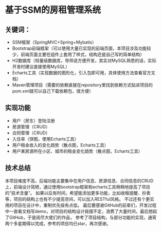 # 基于SSM的房租管理系统
## 关键词：
- SSM框架（SpringMVC+Spring+Mybatis）
- Bootstrap前端框架（可以使用大量已实现的前端页面，本项目涉及功能较少，前端页面主要在组件上套用了样式，结构还是自己写的简单结构）
- H2数据库（轻量级数据库，导师说方便开发，其实对MySQL熟悉的话，实际开发时建议直接使用MySQL）
- Echarts工具（实现数据的图形化，引入包即可用，具体使用方法查看官方文档）
- Maven管理项目（需要的依赖直接在repository里找到依赖方式贴进项目的pom.xml就可以自己下载依赖包，很方便）
## 实现功能
- 用户（房东）登陆注册
- 房源管理（CRUD）
- 合同管理（CRUD）
- 入住率（饼图，使用Echarts工具）
- 用户租金收入的变化趋势（散点图，Echarts工具）
- 用户某房源所在小区、城市的租金变化趋势（散点图，Echarts工具）
## 技术总结
本项目难度不高，后端功能主要集中在用户信息、房源信息、合同信息的CRUD上，前端设计简陋，通过使用bootstrap框架和echarts工具稍稍地提高了项目的“技术含量”。
如果以后有时间，希望能添加更多功能，比如收租提醒、抄表等，项目的结构上也有不少提高空间，可以加入RESTful风格。
不过还有个更实用的项目在设计中，重制优先级有点低。
最后要感谢GitHub的前辈们，开发过程中一直看文档写demo，对项目的结构设计摇摆不定，浪费了大量时间，最后想起了GitHub，于是阅尽大佬们的作品，
参考了项目结构，与部分功能的实现，通宵两个多星期得以完成，参考的项目均已star，再次感谢。
